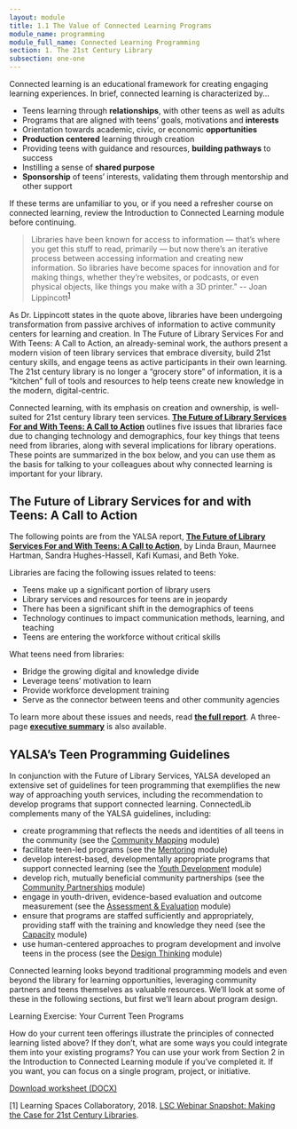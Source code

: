 ```yaml
---
layout: module
title: 1.1 The Value of Connected Learning Programs
module_name: programming
module_full_name: Connected Learning Programming
section: 1. The 21st Century Library
subsection: one-one
---
```


Connected learning is an educational framework for creating engaging learning experiences. In brief, connected learning is characterized by...

- Teens learning through **relationships**, with other teens as well as adults
- Programs that are aligned with teens’ goals, motivations and **interests**
- Orientation towards academic, civic, or economic **opportunities**
- **Production centered** learning through creation
- Providing teens with guidance and resources, **building pathways** to success
- Instilling a sense of **shared purpose**
- **Sponsorship** of teens’ interests, validating them through mentorship and other support

If these terms are unfamiliar to you, or if you need a refresher course on connected learning, review the Introduction to Connected Learning module before continuing. 

> Libraries have been known for access to information — that’s where you get this stuff to read, primarily — but now there’s an iterative process between accessing information and creating new information. So libraries have become spaces for innovation and for making things, whether they’re websites, or podcasts, or even physical objects, like things you make with a 3D printer." -- Joan Lippincott<sup><a href="#1">1</a></sup>

As Dr. Lippincott states in the quote above, libraries have been undergoing transformation from passive archives of information to active community centers for learning and creation. In The Future of Library Services For and With Teens: A Call to Action, an already-seminal work, the authors present a modern vision of teen library services that embrace diversity, build 21st century skills, and engage teens as active participants in their own learning. The 21st century library is no longer a “grocery store” of information, it is a “kitchen” full of tools and resources to help teens create new knowledge in the modern, digital-centric. 

Connected learning, with its emphasis on creation and ownership, is well-suited for 21st century library teen services. [**The Future of Library Services For and With Teens: A Call to Action**](http://www.ala.org/yaforum/future-library-services-and-teens-project-report) outlines five issues that libraries face due to changing technology and demographics, four key things that teens need from libraries, along with several implications for library operations. These points are summarized in the box below, and you can use them as the basis for talking to your colleagues about why connected learning is important for your library. 

## The Future of Library Services for and with Teens: A Call to Action

The following points are from the YALSA report, [**The Future of Library Services For and With Teens: A Call to Action**](http://www.ala.org/yaforum/future-library-services-and-teens-project-report), by Linda Braun, Maurnee Hartman, Sandra Hughes-Hassell, Kafi Kumasi, and Beth Yoke. 

Libraries are facing the following issues related to teens: 

- Teens make up a significant portion of library users
- Library services and resources for teens are in jeopardy
- There has been a significant shift in the demographics of teens
- Technology continues to impact communication methods, learning, and teaching
- Teens are entering the workforce without critical skills

What teens need from libraries: 

- Bridge the growing digital and knowledge divide
- Leverage teens’ motivation to learn
- Provide workforce development training
- Serve as the connector between teens and other community agencies

To learn more about these issues and needs, read [**the full report**](http://www.ala.org/yaforum/future-library-services-and-teens-project-report). A three-page [**executive summary**](http://www.ala.org/yaforum/sites/ala.org.yaforum/files/content/YALSA_nationalforum_ExecutiveSummary_Final_web.pdf) is also available.

## YALSA’s Teen Programming Guidelines 

In conjunction with the Future of Library Services, YALSA developed an extensive set of guidelines for teen programming that exemplifies the new way of approaching youth services, including the recommendation to develop programs that support connected learning. ConnectedLib complements many of the YALSA guidelines, including: 

- create programming that reflects the needs and identities of all teens in the community (see the [Community Mapping](../communitymapping/index.html) module)
- facilitate teen-led programs (see the [Mentoring](../mentoring/index.html) module)
- develop interest-based, developmentally appropriate programs that support connected learning (see the [Youth Development](../youthdevelopment/index.html) module)
- develop rich, mutually beneficial community partnerships (see the [Community Partnerships](../communitypartnerships/index.html) module)
- engage in youth-driven, evidence-based evaluation and outcome measurement (see the [Assessment &amp; Evaluation](../assessment/index.html) module)
- ensure that programs are staffed sufficiently and appropriately, providing staff with the training and knowledge they need (see the [Capacity](../capacity/index.html) module)
- use human-centered approaches to program development and involve teens in the process (see the [Design Thinking](../designthinking/index.html) module)

Connected learning looks beyond traditional programming models and even beyond the library for learning opportunities, leveraging community partners and teens themselves as valuable resources. We’ll look at some of these in the following sections, but first we’ll learn about program design.

<div class="reflection">
<p><span class="box-title">Learning Exercise: Your Current Teen Programs</span></p>
<p>How do your current teen offerings illustrate the principles of connected learning listed above? If they don’t, what are some ways you could integrate them into your existing programs? You can use your work from Section 2 in the Introduction to Connected Learning module if you’ve completed it. If you want, you can focus on a single program, project, or initiative.</p>
<p><a href="docs/activity_1_1.html">Download worksheet (DOCX)</a></p>


</div>



<a name="1">[1]</a> Learning Spaces Collaboratory, 2018. [LSC Webinar Snapshot: Making the Case for 21st Century Libraries](https://youtu.be/e0FHQBJtcI8).


